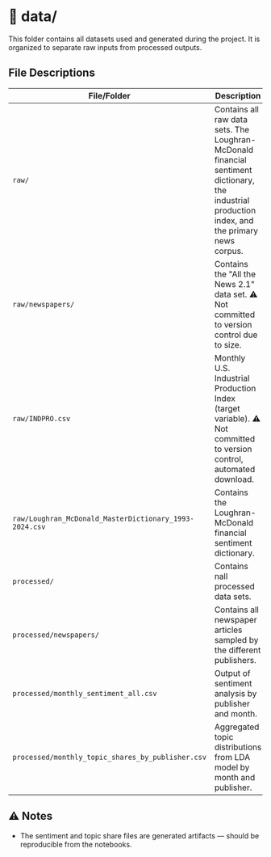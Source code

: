 # 📁 data/

This folder contains all datasets used and generated during the project. It is organized to separate raw inputs from processed outputs.


## File Descriptions

| File/Folder                             | Description |
|----------------------------------------|-------------|
| `raw/`                           | Contains all raw data sets. The Loughran-McDonald financial sentiment dictionary, the industrial production index, and the primary news corpus. |
| `raw/newspapers/`                           | Contains the "All the News 2.1" data set. ⚠️ Not committed to version control due to size. |
| `raw/INDPRO.csv`                            | Monthly U.S. Industrial Production Index (target variable). ⚠️ Not committed to version control, automated download. |
| `raw/Loughran_McDonald_MasterDictionary_1993-2024.csv`                           | Contains the Loughran-McDonald financial sentiment dictionary. |
| `processed/`                           | Contains nall processed data sets. |
| `processed/newspapers/`                           | Contains all newspaper articles sampled by the different publishers.  |
| `processed/monthly_sentiment_all.csv`            | Output of sentiment analysis by publisher and month. |
| `processed/monthly_topic_shares_by_publisher.csv`| Aggregated topic distributions from LDA model by month and publisher. |

## ⚠️ Notes

- The sentiment and topic share files are generated artifacts — should be reproducible from the notebooks.
